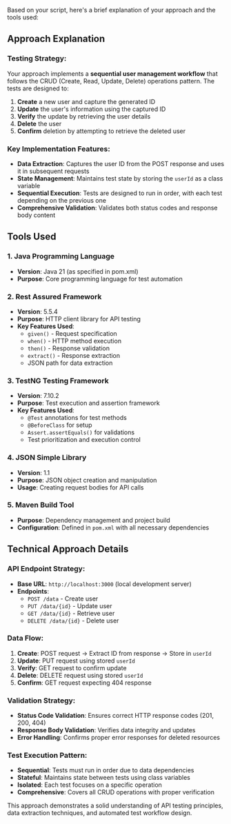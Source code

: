 Based on your script, here's a brief explanation of your approach and the tools used:

## **Approach Explanation**

### **Testing Strategy:**
Your approach implements a **sequential user management workflow** that follows the CRUD (Create, Read, Update, Delete) operations pattern. The tests are designed to:

1. **Create** a new user and capture the generated ID
2. **Update** the user's information using the captured ID
3. **Verify** the update by retrieving the user details
4. **Delete** the user
5. **Confirm** deletion by attempting to retrieve the deleted user

### **Key Implementation Features:**
- **Data Extraction**: Captures the user ID from the POST response and uses it in subsequent requests
- **State Management**: Maintains test state by storing the `userId` as a class variable
- **Sequential Execution**: Tests are designed to run in order, with each test depending on the previous one
- **Comprehensive Validation**: Validates both status codes and response body content

## **Tools Used**

### **1. Java Programming Language**
- **Version**: Java 21 (as specified in pom.xml)
- **Purpose**: Core programming language for test automation

### **2. Rest Assured Framework**
- **Version**: 5.5.4
- **Purpose**: HTTP client library for API testing
- **Key Features Used**:
  - `given()` - Request specification
  - `when()` - HTTP method execution
  - `then()` - Response validation
  - `extract()` - Response extraction
  - JSON path for data extraction

### **3. TestNG Testing Framework**
- **Version**: 7.10.2
- **Purpose**: Test execution and assertion framework
- **Key Features Used**:
  - `@Test` annotations for test methods
  - `@BeforeClass` for setup
  - `Assert.assertEquals()` for validations
  - Test prioritization and execution control

### **4. JSON Simple Library**
- **Version**: 1.1
- **Purpose**: JSON object creation and manipulation
- **Usage**: Creating request bodies for API calls

### **5. Maven Build Tool**
- **Purpose**: Dependency management and project build
- **Configuration**: Defined in `pom.xml` with all necessary dependencies

## **Technical Approach Details**

### **API Endpoint Strategy:**
- **Base URL**: `http://localhost:3000` (local development server)
- **Endpoints**:
  - `POST /data` - Create user
  - `PUT /data/{id}` - Update user
  - `GET /data/{id}` - Retrieve user
  - `DELETE /data/{id}` - Delete user

### **Data Flow:**
1. **Create**: POST request → Extract ID from response → Store in `userId`
2. **Update**: PUT request using stored `userId`
3. **Verify**: GET request to confirm update
4. **Delete**: DELETE request using stored `userId`
5. **Confirm**: GET request expecting 404 response

### **Validation Strategy:**
- **Status Code Validation**: Ensures correct HTTP response codes (201, 200, 404)
- **Response Body Validation**: Verifies data integrity and updates
- **Error Handling**: Confirms proper error responses for deleted resources

### **Test Execution Pattern:**
- **Sequential**: Tests must run in order due to data dependencies
- **Stateful**: Maintains state between tests using class variables
- **Isolated**: Each test focuses on a specific operation
- **Comprehensive**: Covers all CRUD operations with proper verification

This approach demonstrates a solid understanding of API testing principles, data extraction techniques, and automated test workflow design.
